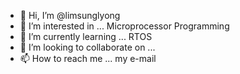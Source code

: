 - 👋 Hi, I’m @limsunglyong
- 👀 I’m interested in ... Microprocessor Programming
- 🌱 I’m currently learning ... RTOS
- 💞️ I’m looking to collaborate on ...
- 📫 How to reach me ... my e-mail

<!---
limsunglyong/limsunglyong is a ✨ special ✨ repository because its `README.md` (this file) appears on your GitHub profile.
You can click the Preview link to take a look at your changes.
--->
